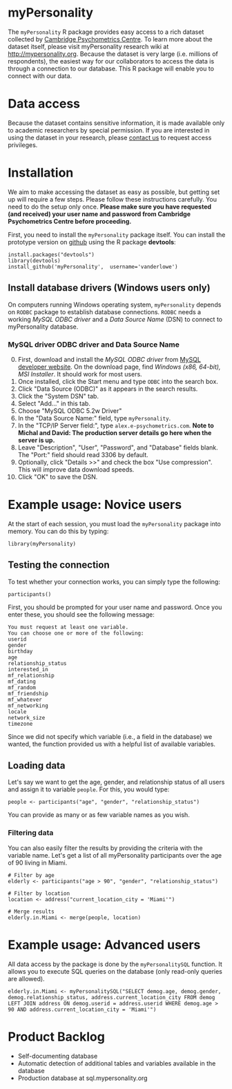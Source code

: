 myPersonality
=============

The `myPersonality` R package provides easy access to a rich dataset collected by [Cambridge Psychometrics Centre](http://www.psychometrics.cam.ac.uk). To learn more about the dataset itself, please visit myPersonality research wiki at http://mypersonality.org. Because the dataset is very large (i.e. millions of respondents), the easiest way for our collaborators to access the data is through a connection to our database. This R package will enable you to connect with our data.

# Data access
Because the dataset contains sensitive information, it is made available only to academic researchers by special permission. If you are interested in using the dataset in your research, please [contact us](http://mypersonality.org/wiki/doku.php?id=database_use_guidelines) to request access privileges.

# Installation
We aim to make accessing the dataset as easy as possible, but getting set up will require a few steps. Please follow these instructions carefully. You need to do the setup only once. **Please make sure you have requested (and received) your user name and password from Cambridge Psychometrics Centre before proceeding.**

First, you need to install the `myPersonality` package itself. You can install the prototype version on [github](https://github.com/vanderlowe/myPersonality) using the R package **devtools**:
```
install.packages("devtools") 
library(devtools)
install_github('myPersonality',  username='vanderlowe')
```
## Install database drivers (Windows users only)
On computers running Windows operating system, `myPersonality` depends on `RODBC` package to establish database connections. `RODBC` needs a working _MySQL ODBC driver_ and a _Data Source Name_ (DSN) to connect to myPersonality database.

### MySQL driver ODBC driver and Data Source Name
0. First, download and install the _MySQL ODBC driver_ from [MySQL developer website](http://dev.mysql.com/downloads/connector/odbc/5.2.html#downloads). On the download page, find _Windows (x86, 64-bit), MSI Installer_. It should work for most users.
1. Once installed, click the Start menu and type `ODBC` into the search box.
2. Click "Data Source (ODBC)" as it appears in the search results.
3. Click the "System DSN" tab. 
4. Select "Add..." in this tab.
5. Choose "MySQL ODBC 5.2w Driver"
6. In the "Data Source Name:" field, type `myPersonality`.
7. In the "TCP/IP Server field:", type `alex.e-psychometrics.com`. **Note to Michal and David: The production server details go here when the server is up.**
8. Leave "Description", "User", "Password", and "Database" fields blank. The "Port:" field should read 3306 by default.
9. Optionally, click "Details >>" and check the box "Use compression". This will improve data download speeds.
9. Click "OK" to save the DSN.

# Example usage: Novice users
At the start of each session, you must load the `myPersonality` package into memory. You can do this by typing:
```
library(myPersonality)
```

## Testing the connection
To test whether your connection works, you can simply type the following:
```
participants()
```
First, you should be prompted for your user name and password. Once you enter these, you should see the following message:
```
You must request at least one variable.
You can choose one or more of the following:
userid
gender
birthday
age
relationship_status
interested_in
mf_relationship
mf_dating
mf_random
mf_friendship
mf_whatever
mf_networking
locale
network_size
timezone
```
Since we did not specify which variable (i.e., a field in the database) we wanted, the function provided us with a helpful list of available variables.

## Loading data
Let's say we want to get the age, gender, and relationship status of all users and assign it to variable `people`. For this, you would type:
```
people <- participants("age", "gender", "relationship_status")
```
You can provide as many or as few variable names as you wish.

### Filtering data
You can also easily filter the results by providing the criteria with the variable name. Let's get a list of all myPersonality participants over the age of 90 living in Miami.
```
# Filter by age
elderly <- participants("age > 90", "gender", "relationship_status")

# Filter by location
location <- address("current_location_city = 'Miami'")

# Merge results
elderly.in.Miami <- merge(people, location)
```

# Example usage: Advanced users
All data access by the package is done by the `myPersonalitySQL` function. It allows you to execute SQL queries on the database (only read-only queries are allowed).
```
elderly.in.Miami <- myPersonalitySQL("SELECT demog.age, demog.gender, demog.relationship_status, address.current_location_city FROM demog LEFT JOIN address ON demog.userid = address.userid WHERE demog.age > 90 AND address.current_location_city = 'Miami'")
```

# Product Backlog
* Self-documenting database
* Automatic detection of additional tables and variables available in the database
* Production database at sql.mypersonality.org